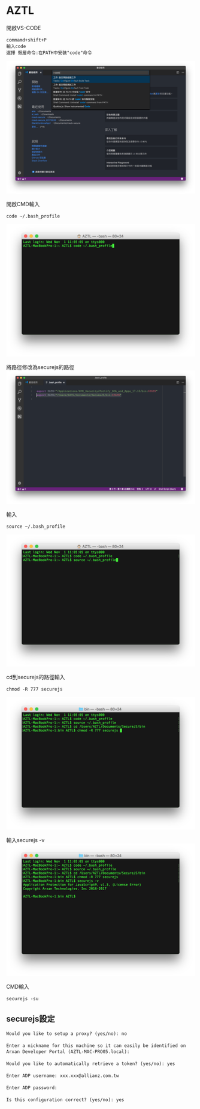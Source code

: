 # AZTL
開啟VS-CODE
~~~
commamd+shift+P
輸入code
選擇 殼層命令:在PATH中安裝"code"命令
~~~
![](/secure_pic/securejs_pic01.png)

開啟CMD輸入
~~~
code ~/.bash_profile
~~~
![](/secure_pic/securejs_pic02.png)

將路徑修改為securejs的路徑
![](/secure_pic/securejs_pic03.png)

輸入
~~~
source ~/.bash_profile
~~~
![](/secure_pic/securejs_pic04.png)

cd到securejs的路徑輸入
~~~
chmod -R 777 securejs
~~~
![](/secure_pic/securejs_pic07.png)

輸入securejs -v
![](/secure_pic/securejs_pic08.png)

CMD輸入
~~~
securejs -su
~~~
## securejs設定
~~~
Would you like to setup a proxy? (yes/no): no

Enter a nickname for this machine so it can easily be identified on Arxan Developer Portal (AZTL-MAC-PRO05.local): 

Would you like to automatically retrieve a token? (yes/no): yes

Enter ADP username: xxx.xxx@allianz.com.tw

Enter ADP password: 

Is this configuration correct? (yes/no): yes
~~~
